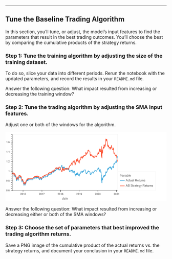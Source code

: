 ---

## Tune the Baseline Trading Algorithm

In this section, you’ll tune, or adjust, the model’s input features to find the parameters that result in the best trading outcomes. You’ll choose the best by comparing the cumulative products of the strategy returns.

### Step 1: Tune the training algorithm by adjusting the size of the training dataset. 

To do so, slice your data into different periods. Rerun the notebook with the updated parameters, and record the results in your `README.md` file. 

Answer the following question: What impact resulted from increasing or decreasing the training window?

### Step 2: Tune the trading algorithm by adjusting the SMA input features. 

Adjust one or both of the windows for the algorithm.

![Answer for Part 2](2.png)

Answer the following question: What impact resulted from increasing or decreasing either or both of the SMA windows?

### Step 3: Choose the set of parameters that best improved the trading algorithm returns. 

Save a PNG image of the cumulative product of the actual returns vs. the strategy returns, and document your conclusion in your `README.md` file.
